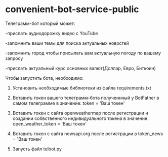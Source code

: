 # convenient-bot-service-public
Телеграмм-бот который может:
  
  -прислать аудиодорожку видео с YouTube

  -запомнить ваши темы для поиска актуальных новостей
  
  -запомнить город чтобы присылать вам актуальную погоду по вашему запросу
  
  -прислать актуальный курс основных валют(Доллар, Евро, Биткоин)

Чтобы запустить бота, необходимо:
  1. Установить необходимые библиотеки из файла requirements.txt

  2. Вставить токен вашего телеграмм-бота полученнный у BotFather в самом телеграмме в значение: token = 'Ваш токен'
  
  3. Вставить токен с сайта openweathermap после регистрации и создании собвственного индивидуального токена в значение: open_weather_token = 'Ваш токен'
  
  4. Вставить токен с сайта newsapi.org после регистрации в token_news = 'Ваш токен' 
  
  4. Запусть файл telbot.py
